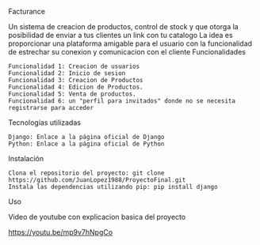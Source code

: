 Facturance

Un sistema de creacion de productos, control de stock y que otorga la posibilidad de enviar a tus clientes un link con tu catalogo La idea es proporcionar una plataforma amigable para el usuario con la funcionalidad de estrechar su conexion y comunicacion con el cliente
Funcionalidades

    Funcionalidad 1: Creacion de usuarios
    Funcionalidad 2: Inicio de sesion
    Funcionalidad 3: Creacion de Productos
    Funcionalidad 4: Edicion de Productos.
    Funcionalidad 5: Venta de productos.
    Funcionalidad 6: un "perfil para invitados" donde no se necesita registrarse para acceder

Tecnologías utilizadas

    Django: Enlace a la página oficial de Django
    Python: Enlace a la página oficial de Python

Instalación

    Clona el repositorio del proyecto: git clone https://github.com/JuanLopez1988/ProyectoFinal.git
    Instala las dependencias utilizando pip: pip install django

Uso

Video de youtube con explicacion basica del proyecto

https://youtu.be/mp9v7hNpgCo